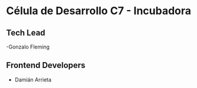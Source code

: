 # Célula de Desarrollo C7 - Incubadora

## Tech Lead
-Gonzalo Fleming

## Frontend Developers
- Damián Arrieta
